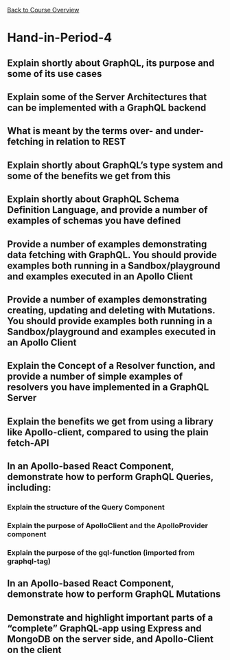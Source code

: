 [Back to Course Overview](https://sem4-fullstack-javascript.github.io/Fullstack-JavaScript/)

# Hand-in-Period-4

## Explain shortly about GraphQL, its purpose and some of its use cases

## Explain some of the Server Architectures that can be implemented with a GraphQL backend

## What is meant by the terms over- and under-fetching in relation to REST

## Explain shortly about GraphQL’s type system and some of the benefits we get from this

## Explain shortly about GraphQL Schema Definition Language, and provide a number of examples of schemas you have defined

## Provide a number of examples demonstrating data fetching with GraphQL. You should provide examples both running in a Sandbox/playground and examples executed in an Apollo Client

## Provide a number of examples demonstrating creating, updating and deleting with Mutations. You should provide examples both running in a Sandbox/playground and examples executed in an Apollo Client

## Explain the Concept of a Resolver function, and provide a number of simple examples of resolvers you have implemented in a GraphQL Server

## Explain the benefits we get from using a library like Apollo-client, compared to using the plain fetch-API

## In an Apollo-based React Component, demonstrate how to perform GraphQL Queries, including:

### Explain the structure of the Query Component

### Explain the purpose of ApolloClient and the ApolloProvider component

### Explain the purpose of the gql-function (imported from graphql-tag)

## In an Apollo-based React Component, demonstrate how to perform GraphQL Mutations

## Demonstrate and highlight important parts of a “complete” GraphQL-app using Express and MongoDB on the server side, and Apollo-Client on the client
